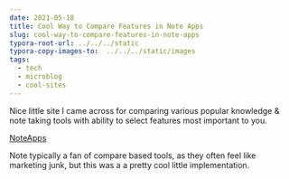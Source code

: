 ```yaml
---
date: 2021-05-18
title: Cool Way to Compare Features in Note Apps
slug: cool-way-to-compare-features-in-note-apps
typora-root-url: ../../../static
typora-copy-images-to:  ../../../static/images
tags:
  - tech
  - microblog
  - cool-sites
---
```


Nice little site I came across for comparing various popular knowledge & note taking tools with ability to select features most important to you.

[NoteApps](https://www.noteapps.info/apps/compare?note_app=bear%2Bnotion%2Bobsidian&selected_group=appearance#compare-preface)

Note typically a fan of compare based tools, as they often feel like marketing junk, but this was a a pretty cool little implementation.
